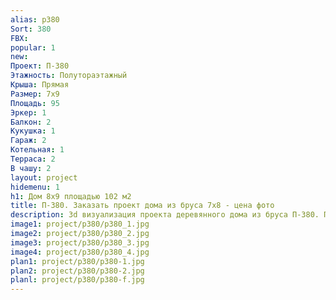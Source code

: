 ```yaml
---
alias: p380
Sort: 380
FBX: 
popular: 1
new: 
Проект: П-380
Этажность: Полутораэтажный
Крыша: Прямая
Размер: 7х9
Площадь: 95
Эркер: 1
Балкон: 2
Кукушка: 1
Гараж: 2
Котельная: 1
Терраса: 2
В чашу: 2
layout: project
hidemenu: 1
h1: Дом 8х9 площадью 102 м2
title: П-380. Заказать проект дома из бруса 7х8 - цена фото
description: 3d визуализация проекта деревянного дома из бруса П-380. Площадь 95 м2, размер 7х8. Вы можете внести любые изменения в проект.
image1: project/p380/p380_1.jpg
image2: project/p380/p380_2.jpg
image3: project/p380/p380_3.jpg
image4: project/p380/p380_4.jpg
plan1: project/p380/p380-1.jpg
plan2: project/p380/p380-2.jpg
planl: project/p380/p380-f.jpg
---
```

